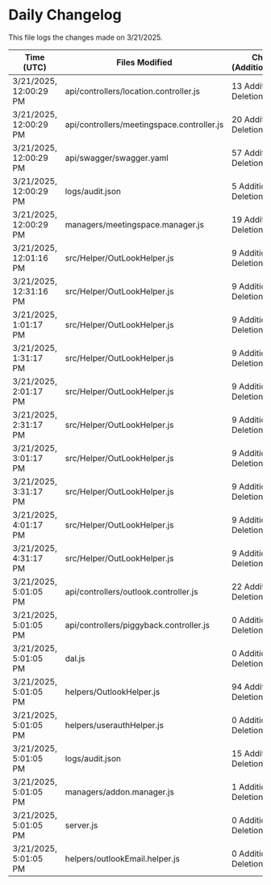 # Daily Changelog

This file logs the changes made on 3/21/2025.

| Time (UTC)             | Files Modified                    | Changes (Addition/Deletion) |
|------------------------|-----------------------------------|-----------------------------|
| 3/21/2025, 12:00:29 PM | api/controllers/location.controller.js | 13 Additions & 0 Deletions |
| 3/21/2025, 12:00:29 PM | api/controllers/meetingspace.controller.js | 20 Additions & 0 Deletions |
| 3/21/2025, 12:00:29 PM | api/swagger/swagger.yaml | 57 Additions & 0 Deletions |
| 3/21/2025, 12:00:29 PM | logs/audit.json | 5 Additions & 5 Deletions |
| 3/21/2025, 12:00:29 PM | managers/meetingspace.manager.js | 19 Additions & 1 Deletions |
| 3/21/2025, 12:01:16 PM | src/Helper/OutLookHelper.js | 9 Additions & 9 Deletions|
| 3/21/2025, 12:31:16 PM | src/Helper/OutLookHelper.js | 9 Additions & 9 Deletions|
| 3/21/2025, 1:01:17 PM | src/Helper/OutLookHelper.js | 9 Additions & 9 Deletions|
| 3/21/2025, 1:31:17 PM | src/Helper/OutLookHelper.js | 9 Additions & 9 Deletions|
| 3/21/2025, 2:01:17 PM | src/Helper/OutLookHelper.js | 9 Additions & 9 Deletions|
| 3/21/2025, 2:31:17 PM | src/Helper/OutLookHelper.js | 9 Additions & 9 Deletions|
| 3/21/2025, 3:01:17 PM | src/Helper/OutLookHelper.js | 9 Additions & 9 Deletions|
| 3/21/2025, 3:31:17 PM | src/Helper/OutLookHelper.js | 9 Additions & 9 Deletions|
| 3/21/2025, 4:01:17 PM | src/Helper/OutLookHelper.js | 9 Additions & 9 Deletions|
| 3/21/2025, 4:31:17 PM | src/Helper/OutLookHelper.js | 9 Additions & 9 Deletions|
| 3/21/2025, 5:01:05 PM | api/controllers/outlook.controller.js | 22 Additions & 16 Deletions|
| 3/21/2025, 5:01:05 PM | api/controllers/piggyback.controller.js | 0 Additions & 2 Deletions|
| 3/21/2025, 5:01:05 PM | dal.js | 0 Additions & 1 Deletions|
| 3/21/2025, 5:01:05 PM | helpers/OutlookHelper.js | 94 Additions & 145 Deletions|
| 3/21/2025, 5:01:05 PM | helpers/userauthHelper.js | 0 Additions & 1 Deletions|
| 3/21/2025, 5:01:05 PM | logs/audit.json | 15 Additions & 15 Deletions|
| 3/21/2025, 5:01:05 PM | managers/addon.manager.js | 1 Additions & 2 Deletions|
| 3/21/2025, 5:01:05 PM | server.js | 0 Additions & 3 Deletions|
| 3/21/2025, 5:01:05 PM | helpers/outlookEmail.helper.js | 0 Additions & 0 Deletions|
